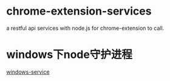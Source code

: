# chrome-extension-services
a restful api services with node.js for chrome-extension to call.


# windows下node守护进程
[windows-service](https://www.npmjs.com/package/windows-service)
